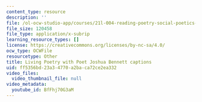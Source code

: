 ```yaml
---
content_type: resource
description: ''
file: /ol-ocw-studio-app/courses/21l-004-reading-poetry-social-poetics-spring-2023/BfFhj70G3aM_captions.webvtt
file_size: 120458
file_type: application/x-subrip
learning_resource_types: []
license: https://creativecommons.org/licenses/by-nc-sa/4.0/
ocw_type: OCWFile
resourcetype: Other
title: Living Poetry with Poet Joshua Bennett captions
uid: ff5356bd-23a3-4770-a2ba-ca72ce2ea332
video_files:
  video_thumbnail_file: null
video_metadata:
  youtube_id: BfFhj70G3aM
---
```

